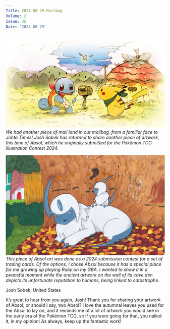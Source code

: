 ```yaml
---
Title: 2024-08-29 Mailbag
Volume: 2
Issue: 35
Date: '2024-08-29'
---
```



[![We had another piece of mail land in our mailbag, from a familiar face to Johto Times! Josh Sobek has returned to share another piece of artwork, this time of Absol, which he originally submitted for the Pokémon TCG Illustration Contest 2024.](/web/images/we-had-another-piece-of-mail-land-in-our-mailbag-from-a-familiar-face-to-johto-times-josh-sobek-has-.jpeg)](/web/images/we-had-another-piece-of-mail-land-in-our-mailbag-from-a-familiar-face-to-johto-times-josh-sobek-has-.jpeg)*We had another piece of mail land in our mailbag, from a familiar face to Johto Times! Josh Sobek has returned to share another piece of artwork, this time of Absol, which he originally submitted for the Pokémon TCG Illustration Contest 2024.*





[![This piece of Absol art was done as a 2024 submission contest for a set of trading cards. Of the options, I chose Absol because it has a special place for me growing up playing Ruby on my GBA. I wanted to show it in a peaceful moment while the ancient artwork on the wall of its cave den depicts its unfortunate reputation to humans, being linked to catastrophe.](/web/images/this-piece-of-absol-art-was-done-as-a-2024-submission-contest-for-a-set-of-trading-cards-of-the-opti.png)](/web/images/this-piece-of-absol-art-was-done-as-a-2024-submission-contest-for-a-set-of-trading-cards-of-the-opti.png)*This piece of Absol art was done as a 2024 submission contest for a set of trading cards. Of the options, I chose Absol because it has a special place for me growing up playing Ruby on my GBA. I wanted to show it in a peaceful moment while the ancient artwork on the wall of its cave den depicts its unfortunate reputation to humans, being linked to catastrophe.*



Josh Sobek, United States

It’s great to hear from you again, Josh! Thank you for sharing your artwork of Absol, or should I say, two Absol? I love the autumnal leaves you used for the Absol to lay on, and it reminds me of a lot of artwork you would see in the early era of the Pokémon TCG, so if you were going for that, you nailed it, in my opinion! As always, keep up the fantastic work!